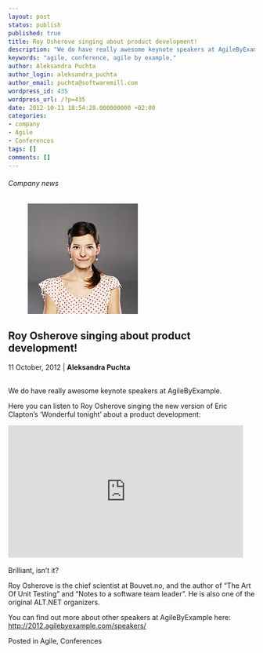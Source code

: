 ```yaml
---
layout: post
status: publish
published: true
title: Roy Osherove singing about product development!
description: "We do have really awesome keynote speakers at AgileByExample."
keywords: "agile, conference, agile by example,"
author: Aleksandra Puchta
author_login: aleksandra_puchta
author_email: puchta@softwaremill.com
wordpress_id: 435
wordpress_url: /?p=435
date: 2012-10-11 18:54:28.000000000 +02:00
categories:
- company
- Agile
- Conferences
tags: []
comments: []
---
```


<h6>Company news</h6>
<div class="post-header clearfix">
<figure><div class="image"><img src="/img/members/puchta.jpg" alt="Aleksandra Puchta"></div></figure><div class="title">
<h2 class="font-dark-blue font-normal">Roy Osherove singing about product development!</h2>11 October, 2012 | <b>Aleksandra Puchta</b><br><br>
</div>
</div>
<div class="post-rows"><div class="text">
<div>
<p>We do have really awesome keynote speakers at AgileByExample.</p>
<p>Here you can listen to Roy Osherove singing the new version of Eric Clapton’s ‘Wonderful tonight’ about a product development:</p>
<p><iframe src="http://www.youtube.com/embed/7Q5GoRU_pYU?rel=0" height="270" width="480" frameborder="0"></iframe></p>
<p>Brilliant, isn’t it?</p>
<p>Roy Osherove is the chief scientist at Bouvet.no, and the author of “The Art Of Unit Testing” and “Notes to a software team leader”. He is also one of the original ALT.NET organizers.</p>
<p>You can find out more about other speakers at AgileByExample here: <a href="http://2012.agilebyexample.com/speakers/">http://2012.agilebyexample.com/speakers/</a></p>
</div>
</div></div>
<div class="post-footer">Posted in Agile, Conferences</div>
